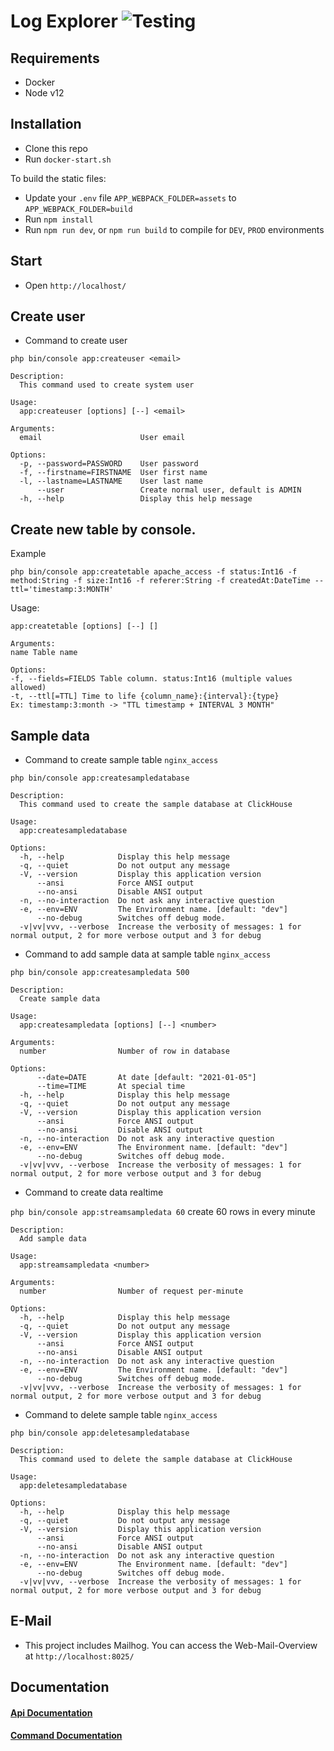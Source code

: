 # Log Explorer ![Testing](https://github.com/OpenSourceCommerce/log-explorer/actions/workflows/test.yml/badge.svg)

## Requirements
- Docker
- Node v12

## Installation
- Clone this repo
- Run `docker-start.sh`

To build the static files:
- Update your `.env` file `APP_WEBPACK_FOLDER=assets` to `APP_WEBPACK_FOLDER=build`
- Run `npm install`
- Run `npm run dev`, or `npm run build` to compile for `DEV`, `PROD` environments

## Start
- Open `http://localhost/`

## Create user
- Command to create user

`php bin/console app:createuser <email>`
```
Description:
  This command used to create system user

Usage:
  app:createuser [options] [--] <email>

Arguments:
  email                      User email

Options:
  -p, --password=PASSWORD    User password
  -f, --firstname=FIRSTNAME  User first name
  -l, --lastname=LASTNAME    User last name
      --user                 Create normal user, default is ADMIN
  -h, --help                 Display this help message
```
## Create new table by console.

Example

`php bin/console app:createtable apache_access -f status:Int16 -f method:String -f size:Int16 -f referer:String -f createdAt:DateTime --ttl='timestamp:3:MONTH'`

Usage:
```
app:createtable [options] [--] []

Arguments:
name Table name

Options:
-f, --fields=FIELDS Table column. status:Int16 (multiple values allowed)
-t, --ttl[=TTL] Time to life {column_name}:{interval}:{type}
Ex: timestamp:3:month -> "TTL timestamp + INTERVAL 3 MONTH"
```

## Sample data
- Command to create sample table `nginx_access`

`php bin/console app:createsampledatabase`
```
Description:
  This command used to create the sample database at ClickHouse

Usage:
  app:createsampledatabase

Options:
  -h, --help            Display this help message
  -q, --quiet           Do not output any message
  -V, --version         Display this application version
      --ansi            Force ANSI output
      --no-ansi         Disable ANSI output
  -n, --no-interaction  Do not ask any interactive question
  -e, --env=ENV         The Environment name. [default: "dev"]
      --no-debug        Switches off debug mode.
  -v|vv|vvv, --verbose  Increase the verbosity of messages: 1 for normal output, 2 for more verbose output and 3 for debug
```

- Command to add sample data at sample table `nginx_access`

`php bin/console app:createsampledata 500`
```
Description:
  Create sample data

Usage:
  app:createsampledata [options] [--] <number>

Arguments:
  number                Number of row in database

Options:
      --date=DATE       At date [default: "2021-01-05"]
      --time=TIME       At special time
  -h, --help            Display this help message
  -q, --quiet           Do not output any message
  -V, --version         Display this application version
      --ansi            Force ANSI output
      --no-ansi         Disable ANSI output
  -n, --no-interaction  Do not ask any interactive question
  -e, --env=ENV         The Environment name. [default: "dev"]
      --no-debug        Switches off debug mode.
  -v|vv|vvv, --verbose  Increase the verbosity of messages: 1 for normal output, 2 for more verbose output and 3 for debug
```

- Command to create data realtime

`php bin/console app:streamsampledata 60` create 60 rows in every minute
```
Description:
  Add sample data

Usage:
  app:streamsampledata <number>

Arguments:
  number                Number of request per-minute

Options:
  -h, --help            Display this help message
  -q, --quiet           Do not output any message
  -V, --version         Display this application version
      --ansi            Force ANSI output
      --no-ansi         Disable ANSI output
  -n, --no-interaction  Do not ask any interactive question
  -e, --env=ENV         The Environment name. [default: "dev"]
      --no-debug        Switches off debug mode.
  -v|vv|vvv, --verbose  Increase the verbosity of messages: 1 for normal output, 2 for more verbose output and 3 for debug
```


- Command to delete sample table `nginx_access`

`php bin/console app:deletesampledatabase`
```
Description:
  This command used to delete the sample database at ClickHouse

Usage:
  app:deletesampledatabase

Options:
  -h, --help            Display this help message
  -q, --quiet           Do not output any message
  -V, --version         Display this application version
      --ansi            Force ANSI output
      --no-ansi         Disable ANSI output
  -n, --no-interaction  Do not ask any interactive question
  -e, --env=ENV         The Environment name. [default: "dev"]
      --no-debug        Switches off debug mode.
  -v|vv|vvv, --verbose  Increase the verbosity of messages: 1 for normal output, 2 for more verbose output and 3 for debug
```

## E-Mail
- This project includes Mailhog. You can access the Web-Mail-Overview at `http://localhost:8025/`

## Documentation

#### [Api Documentation](/docs/api/README.md)
#### [Command Documentation](/docs/command/README.md)

